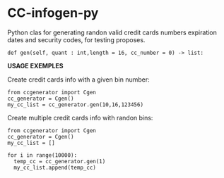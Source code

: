 # CC-infogen-py

Python clas for generating randon valid credit cards numbers expiration dates and security codes, for testing proposes.

```
def gen(self, quant : int,length = 16, cc_number = 0) -> list:
```
**USAGE EXEMPLES**

Create credit cards info with a given bin number:
```
from ccgenerator import Cgen
cc_generator = Cgen()
my_cc_list = cc_generator.gen(10,16,123456)
```
Create multiple credit cards info with randon bins:
```
from ccgenerator import Cgen
cc_generator = Cgen()
my_cc_list = []

for i in range(10000):
  temp_cc = cc_generator.gen(1)
  my_cc_list.append(temp_cc)
```
